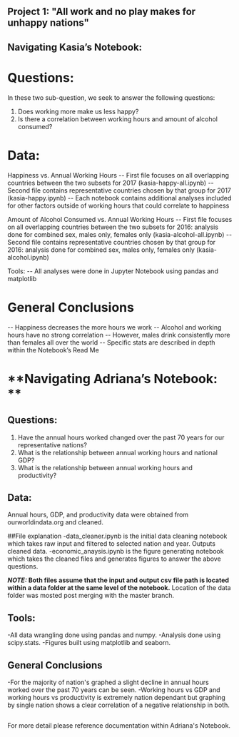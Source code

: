 ## Project 1: "All work and no play makes for unhappy nations"

## Navigating Kasia’s Notebook: 

# Questions: 
In these two sub-question, we seek to answer the following questions: 
1) Does working more make us less happy? 
2) Is there a correlation between working hours and amount of alcohol consumed?

# Data: 
Happiness vs. Annual Working Hours 
-- First file focuses on all overlapping countries between the two subsets for 2017 (kasia-happy-all.ipynb)
-- Second file contains representative countries chosen by that group for 2017  (kasia-happy.ipynb)
-- Each notebook contains additional analyses included for other factors outside of working hours that could correlate to happiness 

Amount of Alcohol Consumed vs. Annual Working Hours 
-- First file focuses on all overlapping countries between the two subsets for 2016: analysis done for combined sex, males only, females only (kasia-alcohol-all.ipynb) 
-- Second file contains representative countries chosen by that group for 2016: analysis done for combined sex, males only, females only (kasia-alcohol.ipynb)

Tools: 
-- All analyses were done in Jupyter Notebook using pandas and matplotlib  

# General Conclusions
-- Happiness decreases the more hours we work 
-- Alcohol and working hours have no strong correlation 
-- However, males drink consistently more than females all over the world 
-- Specific stats are described in depth within the Notebook’s Read Me 

# **Navigating Adriana’s Notebook: **

## Questions: 
1. Have the annual hours worked changed over the past 70 years for our representative nations?
2. What is the relationship between annual working hours and national GDP?
3. What is the relationship between annual working hours and productivity?

## Data: 
Annual hours, GDP, and productivity data were obtained from ourworldindata.org and cleaned.

##File explanation
-data_cleaner.ipynb is the initial data cleaning notebook which takes raw input and filtered to selected nation and year. Outputs cleaned data.
-economic_anaysis.ipynb is the figure generating notebook which takes the cleaned files and generates figures to answer the above questions.

**_NOTE:_ Both files assume that the input and output csv file path is located within a data folder at the same level of the notebook.**
Location of the data folder was mosted post merging with the master branch. 

## Tools: 
-All data wrangling done using pandas and numpy. 
-Analysis done using scipy.stats.
-Figures built using matplotlib and seaborn.

## General Conclusions
-For the majority of nation's graphed a slight decline in annual hours worked over the past 70 years can be seen.
-Working hours vs GDP and working hours vs productivity is extremely nation dependant but graphing by single nation shows a clear correlation of a negative relationship in both.

##
For more detail please reference documentation within Adriana's Notebook.

